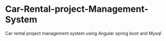 # Car-Rental-project-Management-System
Car rental project management system using Angular spring boot and Mysql
